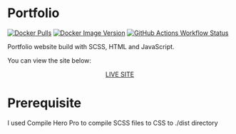 # Portfolio

[![Docker Pulls](https://img.shields.io/docker/pulls/maclucky/portfolio-landing-page)](https://hub.docker.com/r/maclucky/portfolio-landing-page)
[![Docker Image Version](https://img.shields.io/docker/v/maclucky/portfolio-landing-page/latest)](https://hub.docker.com/r/maclucky/portfolio-landing-page/tags)
[![GitHub Actions Workflow Status](https://github.com/mac-lucky/Portfolio-Landing-Page/actions/workflows/docker-image.yml/badge.svg)](https://github.com/mac-lucky/Portfolio-Landing-Page/actions/workflows/docker-image.yml)

Portfolio website build with SCSS, HTML and JavaScript.

You can view the site below:

<p align="center"><a href="https://portfolio.macluckylab.com">LIVE SITE</a></p>

# Prerequisite

I used Compile Hero Pro to compile SCSS files to CSS to ./dist directory
